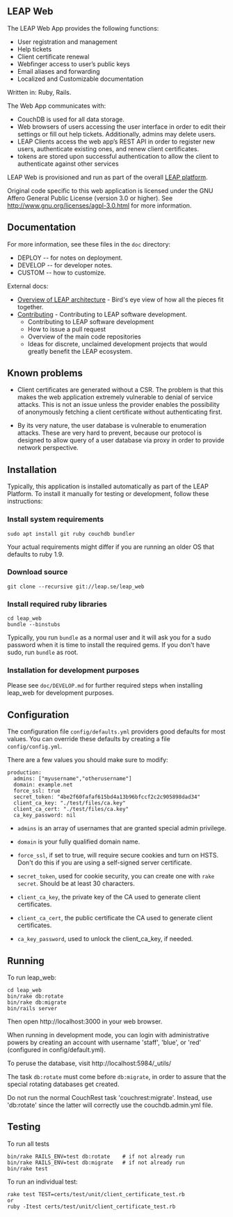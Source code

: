 LEAP Web
---------------------

The LEAP Web App provides the following functions:

* User registration and management
* Help tickets
* Client certificate renewal
* Webfinger access to user’s public keys
* Email aliases and forwarding
* Localized and Customizable documentation

Written in: Ruby, Rails.

The Web App communicates with:

* CouchDB is used for all data storage.
* Web browsers of users accessing the user interface in order to edit their settings or fill out help tickets. Additionally, admins may delete users.
* LEAP Clients access the web app’s REST API in order to register new users, authenticate existing ones, and renew client certificates.
* tokens are stored upon successful authentication to allow the client to authenticate against other services

LEAP Web is provisioned and run as part of the overall [LEAP platform](https://leap.se/en/docs/platform).

Original code specific to this web application is licensed under the GNU
Affero General Public License (version 3.0 or higher). See
http://www.gnu.org/licenses/agpl-3.0.html for more information.


Documentation
---------------------------

For more information, see these files in the ``doc`` directory:

* DEPLOY -- for notes on deployment.
* DEVELOP -- for developer notes.
* CUSTOM -- how to customize.

External docs:

* [Overview of LEAP architecture](https://leap.se/en/docs/design/overview) - Bird's eye view of how all the pieces fit together.
* [Contributing](https://leap.se/en/docs/get-involved) - Contributing to LEAP software development.
  * Contributing to LEAP software development
  * How to issue a pull request
  * Overview of the main code repositories
  * Ideas for discrete, unclaimed development projects that would greatly benefit the LEAP ecosystem.

Known problems
---------------------------

* Client certificates are generated without a CSR. The problem is that
  this makes the web application extremely vulnerable to denial of
  service attacks. This is not an issue unless the provider enables the
  possibility of anonymously fetching a client certificate without
  authenticating first.

* By its very nature, the user database is vulnerable to enumeration
  attacks. These are very hard to prevent, because our protocol is
  designed to allow query of a user database via proxy in order to
  provide network perspective.

Installation
---------------------------

Typically, this application is installed automatically as part of the
LEAP Platform. To install it manually for testing or development, follow
these instructions:

### Install system requirements

    sudo apt install git ruby couchdb bundler

Your actual requirements might differ if you are running an older OS that defaults to ruby 1.9.

### Download source

    git clone --recursive git://leap.se/leap_web

### Install required ruby libraries

    cd leap_web
    bundle --binstubs

Typically, you run ``bundle`` as a normal user and it will ask you for a
sudo password when it is time to install the required gems. If you don't
have sudo, run ``bundle`` as root.

### Installation for development purposes

Please see `doc/DEVELOP.md` for further required steps when installing
leap_web for development purposes.

Configuration
----------------------------

The configuration file `config/defaults.yml` providers good defaults for
most values. You can override these defaults by creating a file
`config/config.yml`.

There are a few values you should make sure to modify:

    production:
      admins: ["myusername","otherusername"]
      domain: example.net
      force_ssl: true
      secret_token: "4be2f60fafaf615bd4a13b96bfccf2c2c905898dad34"
      client_ca_key: "./test/files/ca.key"
      client_ca_cert: "./test/files/ca.key"
      ca_key_password: nil

* `admins` is an array of usernames that are granted special admin
   privilege.

* `domain` is your fully qualified domain name.

* `force_ssl`, if set to true, will require secure cookies and turn on
   HSTS. Don't do this if you are using a self-signed server certificate.

* `secret_token`, used for cookie security, you can create one with
  `rake secret`. Should be at least 30 characters.

* `client_ca_key`, the private key of the CA used to generate client
   certificates.

* `client_ca_cert`, the public certificate the CA used to generate client
   certificates.

* `ca_key_password`, used to unlock the client_ca_key, if needed.

Running
-----------------------------

To run leap_web:

    cd leap_web
    bin/rake db:rotate
    bin/rake db:migrate
    bin/rails server

Then open http://localhost:3000 in your web browser.

When running in development mode, you can login with administrative
powers by creating an account with username 'staff', 'blue', or 'red'
(configured in config/default.yml).

To peruse the database, visit http://localhost:5984/_utils/

The task `db:rotate` must come before `db:migrate`, in order to assure that
the special rotating databases get created.

Do not run the normal CouchRest task 'couchrest:migrate'. Instead, use
'db:rotate' since the latter will correctly use the couchdb.admin.yml file.

Testing
--------------------------------

To run all tests

    bin/rake RAILS_ENV=test db:rotate    # if not already run
    bin/rake RAILS_ENV=test db:migrate   # if not already run
    bin/rake test

To run an individual test:

    rake test TEST=certs/test/unit/client_certificate_test.rb
    or
    ruby -Itest certs/test/unit/client_certificate_test.rb

